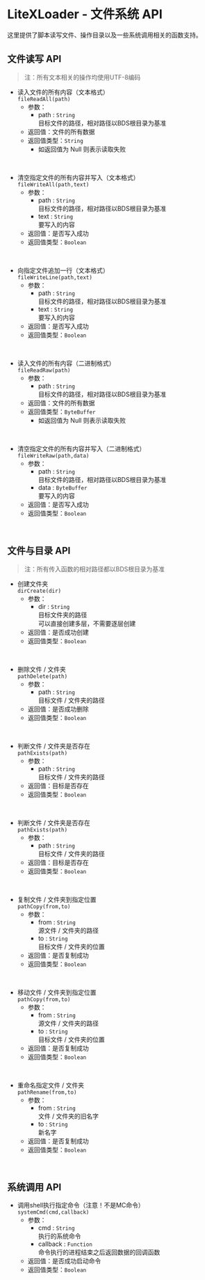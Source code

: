 # LiteXLoader - 文件系统 API

这里提供了脚本读写文件、操作目录以及一些系统调用相关的函数支持。

## 文件读写 API

> 注：所有文本相关的操作均使用UTF-8编码

- 读入文件的所有内容（文本格式）  
`fileReadAll(path)`
    - 参数：
        - path : `String`  
        目标文件的路径，相对路径以BDS根目录为基准  
    - 返回值：文件的所有数据
    - 返回值类型：`String` 
        - 如返回值为 Null 则表示读取失败  
<br>

- 清空指定文件的所有内容并写入（文本格式）  
`fileWriteAll(path,text)`
    - 参数：
        - path : `String`  
        目标文件的路径，相对路径以BDS根目录为基准  
        - text : `String`  
        要写入的内容  
    - 返回值：是否写入成功  
    - 返回值类型：`Boolean`   
<br>

- 向指定文件追加一行（文本格式）  
`fileWriteLine(path,text)`
    - 参数：
        - path : `String`  
        目标文件的路径，相对路径以BDS根目录为基准  
        - text : `String`  
        要写入的内容  
    - 返回值：是否写入成功  
    - 返回值类型：`Boolean`   
<br>

- 读入文件的所有内容（二进制格式）  
`fileReadRaw(path)`
    - 参数：
        - path : `String`  
        目标文件的路径，相对路径以BDS根目录为基准  
    - 返回值：文件的所有数据
    - 返回值类型：`ByteBuffer` 
        - 如返回值为 Null 则表示读取失败  
<br>

- 清空指定文件的所有内容并写入（二进制格式）  
`fileWriteRaw(path,data)`
    - 参数：
        - path : `String`  
        目标文件的路径，相对路径以BDS根目录为基准  
        - data : `ByteBuffer`  
        要写入的内容  
    - 返回值：是否写入成功  
    - 返回值类型：`Boolean`   
<br>

## 文件与目录 API

> 注：所有传入函数的相对路径都以BDS根目录为基准

- 创建文件夹  
`dirCreate(dir)`
    - 参数：
        - dir : `String`  
        目标文件夹的路径  
        可以直接创建多层，不需要逐层创建  
    - 返回值：是否成功创建  
    - 返回值类型：`Boolean`     
<br>

- 删除文件 / 文件夹  
`pathDelete(path)`
    - 参数：
        - path : `String`  
        目标文件 / 文件夹的路径  
    - 返回值：是否成功删除  
    - 返回值类型：`Boolean`   
<br>

- 判断文件 / 文件夹是否存在  
`pathExists(path)`
    - 参数：
        - path : `String`  
        目标文件 / 文件夹的路径  
    - 返回值：目标是否存在  
    - 返回值类型：`Boolean`   
<br>

- 判断文件 / 文件夹是否存在  
`pathExists(path)`
    - 参数：
        - path : `String`  
        目标文件 / 文件夹的路径  
    - 返回值：目标是否存在  
    - 返回值类型：`Boolean`   
<br>

- 复制文件 / 文件夹到指定位置  
`pathCopy(from,to)`
    - 参数：
        - from : `String`  
        源文件 / 文件夹的路径
        - to : `String`  
        目标文件 / 文件夹的位置  
    - 返回值：是否复制成功  
    - 返回值类型：`Boolean`   
<br>

- 移动文件 / 文件夹到指定位置  
`pathCopy(from,to)`
    - 参数：
        - from : `String`  
        源文件 / 文件夹的路径
        - to : `String`  
        目标文件 / 文件夹的位置  
    - 返回值：是否复制成功  
    - 返回值类型：`Boolean`   
<br>

- 重命名指定文件 / 文件夹  
`pathRename(from,to)`
    - 参数：
        - from : `String`  
        文件 / 文件夹的旧名字
        - to : `String`  
        新名字  
    - 返回值：是否复制成功  
    - 返回值类型：`Boolean`   
<br>

## 系统调用 API

- 调用shell执行指定命令（注意！不是MC命令）  
`systemCmd(cmd,callback)`
    - 参数：
        - cmd : `String`  
        执行的系统命令
        - callback : `Function`  
        命令执行的进程结束之后返回数据的回调函数
    - 返回值：是否成功启动命令  
    - 返回值类型：`Boolean`   
<br>